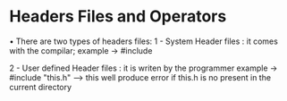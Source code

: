 <h1>Headers Files and Operators</h1>

• There are two types of headers files:
1 - System Header files : it comes with the compilar;
example -> #include <iostream>

2 - User defined Header files : it is writen by the programmer
example -> #include "this.h" --> this well produce error if this.h is no present in the current directory